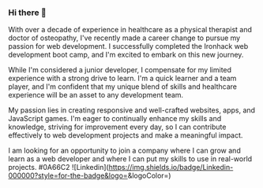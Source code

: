### Hi there 👋

<!--
**JohnDCGSantos/JohnDCGSantos** is a ✨ _special_ ✨ repository because its `README.md` (this file) appears on your GitHub profile.

Here are some ideas to get you started:

- 🔭 I’m currently working on ...
- 🌱 I’m currently learning ...
- 👯 I’m looking to collaborate on ...
- 🤔 I’m looking for help with ...
- 💬 Ask me about ...
- 📫 How to reach me: ...
- 😄 Pronouns: ...
- ⚡ Fun fact: ...
-->
With over a decade of experience in healthcare as a physical therapist and doctor of osteopathy, I've recently made a career change to pursue my passion for web development. I successfully completed the Ironhack web development boot camp, and I'm excited to embark on this new journey. 

While I'm considered a junior developer, I compensate for my limited experience with a strong drive to learn. I'm a quick learner and a team player, and I'm confident that my unique blend of skills and healthcare experience will be an asset to any development team. 

My passion lies in creating responsive and well-crafted websites, apps, and JavaScript games. I'm eager to continually enhance my skills and knowledge, striving for improvement every day, so I can contribute effectively to web development projects and make a meaningful impact.

I am looking for an opportunity to join a company where I can grow and learn as a web developer and where I can put my skills to use in real-world projects. 
#0A66C2
![Linkedin](https://img.shields.io/badge/Linkedin-000000?style=for-the-badge&logo=<Icon Name>&logoColor=<Logo Color>)
